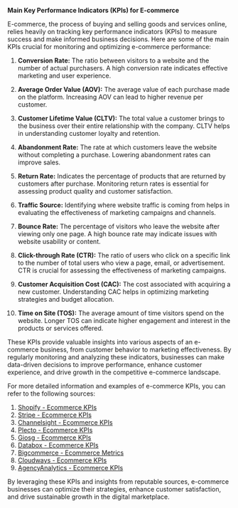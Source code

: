 **Main Key Performance Indicators (KPIs) for E-commerce**

E-commerce, the process of buying and selling goods and services online, relies heavily on tracking key performance indicators (KPIs) to measure success and make informed business decisions. Here are some of the main KPIs crucial for monitoring and optimizing e-commerce performance:

1. **Conversion Rate:** The ratio between visitors to a website and the number of actual purchasers. A high conversion rate indicates effective marketing and user experience.

2. **Average Order Value (AOV):** The average value of each purchase made on the platform. Increasing AOV can lead to higher revenue per customer.

3. **Customer Lifetime Value (CLTV):** The total value a customer brings to the business over their entire relationship with the company. CLTV helps in understanding customer loyalty and retention.

4. **Abandonment Rate:** The rate at which customers leave the website without completing a purchase. Lowering abandonment rates can improve sales.

5. **Return Rate:** Indicates the percentage of products that are returned by customers after purchase. Monitoring return rates is essential for assessing product quality and customer satisfaction.

6. **Traffic Source:** Identifying where website traffic is coming from helps in evaluating the effectiveness of marketing campaigns and channels.

7. **Bounce Rate:** The percentage of visitors who leave the website after viewing only one page. A high bounce rate may indicate issues with website usability or content.

8. **Click-through Rate (CTR):** The ratio of users who click on a specific link to the number of total users who view a page, email, or advertisement. CTR is crucial for assessing the effectiveness of marketing campaigns.

9. **Customer Acquisition Cost (CAC):** The cost associated with acquiring a new customer. Understanding CAC helps in optimizing marketing strategies and budget allocation.

10. **Time on Site (TOS):** The average amount of time visitors spend on the website. Longer TOS can indicate higher engagement and interest in the products or services offered.

These KPIs provide valuable insights into various aspects of an e-commerce business, from customer behavior to marketing effectiveness. By regularly monitoring and analyzing these indicators, businesses can make data-driven decisions to improve performance, enhance customer experience, and drive growth in the competitive e-commerce landscape.

For more detailed information and examples of e-commerce KPIs, you can refer to the following sources:

1. [Shopify - Ecommerce KPIs](https://www.shopify.com/blog/7365564-32-key-performance-indicators-kpis-for-ecommerce)
2. [Stripe - Ecommerce KPIs](https://stripe.com/ae/resources/more/ecommerce-kpis)
3. [Channelsight - Ecommerce KPIs](https://www.channelsight.com/blog/12-kpis-every-ecommerce-brand-should-be-measuring)
4. [Plecto - Ecommerce KPIs](https://www.plecto.com/blog/sales-performance/e-commerce-kpis)
5. [Giosg - Ecommerce KPIs](https://www.giosg.com/blog/kpis-ecommerce)
6. [Databox - Ecommerce KPIs](https://databox.com/ecommerce-kpis)
7. [Bigcommerce - Ecommerce Metrics](https://www.bigcommerce.com/articles/ecommerce/ecommerce-metrics)
8. [Cloudways - Ecommerce KPIs](https://www.cloudways.com/blog/ecommerce-kpis)
9. [AgencyAnalytics - Ecommerce KPIs](https://agencyanalytics.com/blog/ecommerce-kpis)

By leveraging these KPIs and insights from reputable sources, e-commerce businesses can optimize their strategies, enhance customer satisfaction, and drive sustainable growth in the digital marketplace.